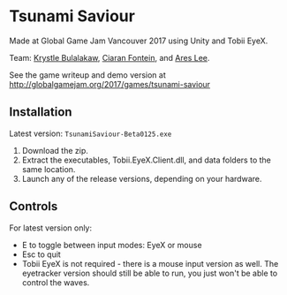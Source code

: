# Tsunami Saviour

Made at Global Game Jam Vancouver 2017 using Unity and Tobii EyeX.

Team: [Krystle Bulalakaw](https://github.com/krstlb/), [Ciaran Fontein](https://github.com/badonkadoo/), and [Ares Lee](https://github.com/fireares/).

See the game writeup and demo version at http://globalgamejam.org/2017/games/tsunami-saviour

## Installation
Latest version: `TsunamiSaviour-Beta0125.exe`

1. Download the zip.
2. Extract the executables, Tobii.EyeX.Client.dll, and data folders to the same location.
3. Launch any of the release versions, depending on your hardware.

## Controls
For latest version only:
- E to toggle between input modes: EyeX or mouse
- Esc to quit
- Tobii EyeX is not required - there is a mouse input version as well. The eyetracker version should still be able to run, you just won't be able to control the waves.
